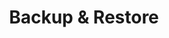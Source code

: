---
date:  ""
draft: false
title: "Backup & Restore"
weight: 13
parted:
    name: ""
    goal: "Parted 1"
    desc: "Memahami pentingnya backup, belajar menggunakan mysqldump, serta praktik restore database perpustakaan."
    icon: ""
tasker:
    name: ""
    goal: "Parted 1"
    desc: "Mencari konsep dan prinsip dasar perpustakaan digital."
    icon: ""
assign:
    name: ""
    goal: "Parted 1"
    desc: "Membuat konsep dan prinsip dasar perpustakaan digital."
    icon: ""
metadata:
    author: ""
description: "Memahami pentingnya backup, belajar menggunakan mysqldump, serta praktik restore database perpustakaan."
---